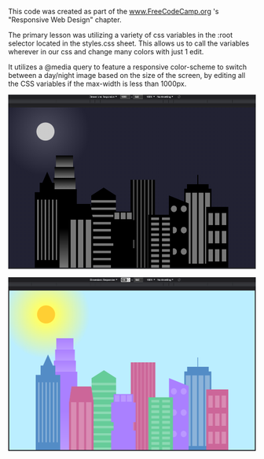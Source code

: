 This code was created as part of the www.FreeCodeCamp.org 's "Responsive Web Design" chapter.

The primary lesson was utilizing a variety of css variables in the :root selector located in the styles.css sheet. This allows us to call the variables wherever in our css and change many colors with just 1 edit.

It utilizes a @media query to feature a responsive color-scheme to switch between a day/night image based on the size of the screen, by editing all the CSS variables if the max-width is less than 1000px.

![DayTime](https://github.com/ThomasGuaetta/Skyline-CSS-Practice/blob/main/Docs/1000px.png "Day Time View - Occurs when width > 1000px")

![NightTime](https://github.com/ThomasGuaetta/Skyline-CSS-Practice/blob/main/Docs/1001px.png "Day Time View - Occurs when width <= 1000px")


